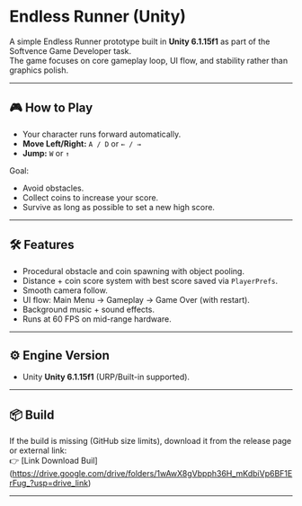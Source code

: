 # Endless Runner (Unity)

A simple Endless Runner prototype built in **Unity 6.1.15f1** as part of the Softvence Game Developer task.  
The game focuses on core gameplay loop, UI flow, and stability rather than graphics polish.

---

## 🎮 How to Play
- Your character runs forward automatically.
- **Move Left/Right:** `A / D` or `← / →`
- **Jump:** `W` or `↑`



Goal:  
- Avoid obstacles.  
- Collect coins to increase your score.  
- Survive as long as possible to set a new high score.

---

## 🛠️ Features
- Procedural obstacle and coin spawning with object pooling.
- Distance + coin score system with best score saved via `PlayerPrefs`.
- Smooth camera follow.
- UI flow: Main Menu → Gameplay → Game Over (with restart).
- Background music + sound effects.
- Runs at 60 FPS on mid-range hardware.

---

## ⚙️ Engine Version
- Unity **Unity 6.1.15f1** (URP/Built-in supported).

---

## 📦 Build

If the build is missing (GitHub size limits), download it from the release page or external link:  
👉 [Link Download Buil] (https://drive.google.com/drive/folders/1wAwX8gVbpph36H_mKdbiVp6BF1ErFug_?usp=drive_link)


---


